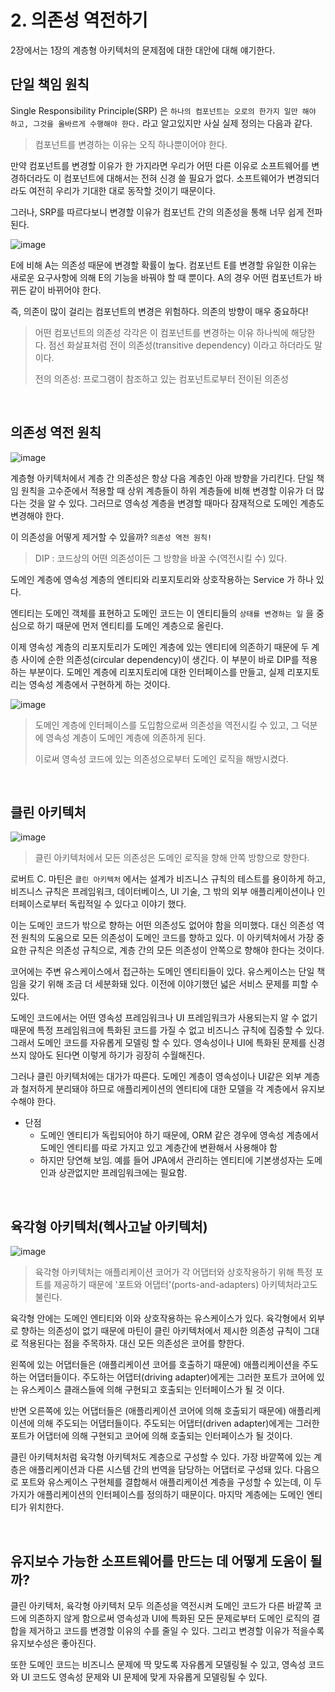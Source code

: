 # 2. 의존성 역전하기

2장에서는 1장의 계층형 아키텍처의 문제점에 대한 대안에 대해 얘기한다.

## 단일 책임 원칙

Single Responsibility Principle(SRP) 은
`하나의 컴포넌트는 오로의 한가지 일만 해야 하고, 그것을 올바르게 수행해야 한다.`
라고 알고있지만 사실 실제 정의는 다음과 같다.

> 컴포넌트를 변경하는 이유는 오직 하나뿐이어야 한다.

만약 컴포넌트를 변경할 이유가 한 가지라면 우리가 어떤 다른 이유로 소프트웨어를 변경하더라도 이 컴포넌트에 대해서는 전혀 신경 쓸 필요가 없다.
소프트웨어가 변경되더라도 여전히 우리가 기대한 대로 동작할 것이기 때문이다.

그러나, SRP를 따르다보니 변경할 이유가 컴포넌트 간의 의존성을 통해 너무 쉽게 전파된다.

![image](https://user-images.githubusercontent.com/6725753/153800897-a0ba823a-3ce9-4e6e-a833-393ce2a9bc50.png)

E에 비해 A는 의존성 때문에 변경할 확률이 높다.
컴포넌트 E를 변경할 유일한 이유는 새로운 요구사항에 의해 E의 기능을 바꿔야 할 때 뿐이다. A의 경우 어떤 컴포넌트가 바뀌든 같이 바뀌어야 한다.

즉, 의존이 많이 걸리는 컴포넌트의 변경은 위험하다. 의존의 방향이 매우 중요하다!

> 어떤 컴포넌트의 의존성 각각은 이 컴포넌트를 변경하는 이유 하나씩에 해당한다.
> 점선 화살표처럼 전이 의존성(transitive dependency) 이라고 하더라도 말이다.
>
> 전의 의존성: 프로그램이 참조하고 있는 컴포넌트로부터 전이된 의존성


<br>

## 의존성 역전 원칙

![image](https://user-images.githubusercontent.com/6725753/153814764-56e8f808-a537-4331-97a8-fa6f70a769e1.png)

계층형 아키텍처에서 계층 간 의존성은 항상 다음 계층인 아래 방향을 가리킨다.
단일 책임 원칙을 고수준에서 적용할 때 상위 계층들이 하위 계층들에 비해 변경할 이유가 더 많다는 것을 알 수 있다.
그러므로 영속성 계층을 변경할 때마다 잠재적으로 도메인 계층도 변경해야 한다.

이 의존성을 어떻게 제거할 수 있을까?
`의존성 역전 원칙!`

> DIP : 코드상의 어떤 의존성이든 그 방향을 바꿀 수(역전시킬 수) 있다.

도메인 계층에 영속성 계층의 엔티티와 리포지토리와 상호작용하는 Service 가 하나 있다.

엔티티는 도메인 객체를 표현하고 도메인 코드는 이 엔티티들의 `상태를 변경하는 일` 을 중심으로 하기 때문에 먼저 엔티티를 도메인 계층으로 올린다.

이제 영속성 계층의 리포지토리가 도메인 계층에 있는 엔티티에 의존하기 때문에 두 계층 사이에 순한 의존성(circular dependency)이 생긴다.
이 부분이 바로 DIP를 적용하는 부분이다. 도메인 계층에 리포지토리에 대한 인터페이스를 만들고, 실제 리포지토리는 영속성 계층에서 구현하게 하는 것이다.

![image](https://user-images.githubusercontent.com/6725753/153814851-f9a4655d-aa6f-4b5f-9f6a-16abf1a8136b.png)

> 도메인 계층에 인터페이스를 도입함으로써 의존성을 역전시킬 수 있고, 그 덕분에 영속성 계층이 도메인 계층에 의존하게 된다.
>
> 이로써 영속성 코드에 있는 의존성으로부터 도메인 로직을 해방시켰다.


<br>

## 클린 아키텍처

![image](https://user-images.githubusercontent.com/6725753/153989315-a9f268a8-07bc-47a7-b254-6dc168a0a4e7.png)

> 클린 아키텍처에서 모든 의존성은 도메인 로직을 향해 안쪽 방향으로 향한다.
>

로버트 C. 마틴은 `클린 아키텍처` 에서는 설계가 비즈니스 규칙의 테스트를 용이하게 하고, 비즈니스 규칙은 프레임워크, 데이터베이스, UI 기술, 그 밖의 외부 애플리케이션이나 인터페이스로부터 독립적일 수 있다고
이야기 했다.

이는 도메인 코드가 밖으로 향하는 어떤 의존성도 없어야 함을 의미했다. 대신 의존성 역전 원칙의 도움으로 모든 의존성이 도메인 코드를 향하고 있다.
이 아키텍처에서 가장 중요한 규칙은 의존성 규칙으로, 계층 간의 모든 의존성이 안쪽으로 향해야 한다는 것이다.

코어에는 주변 유스케이스에서 접근하는 도메인 엔티티들이 있다.
유스케이스는 단일 책임을 갖기 위해 조금 더 세분화돼 있다. 이전에 이야기했던 넓은 서비스 문제를 피할 수 있다.

도메인 코드에서는 어떤 영속성 프레임워크나 UI 프레임워크가 사용되는지 알 수 없기 때문에 특정 프레임워크에 특화된 코드를 가질 수 없고 비즈니스 규칙에 집중할 수 있다. 그래서 도메인 코드를 자유롭게 모델링 할 수
있다. 영속성이나 UI에 특화된 문제를 신경 쓰지 않아도 된다면 이렇게 하기가 굉장히 수월해진다.

그러나 클린 아키텍처에는 대가가 따른다. 도메인 계층이 영속성이나 UI같은 외부 계층과 철저하게 분리돼야 하므로 애플리케이션의 엔티티에 대한 모델을 각 계층에서 유지보수해야 한다.

- 단점
    - 도메인 엔티티가 독립되어야 하기 때문에, ORM 같은 경우에 영속성 계층에서 도메인 엔티티를 따로 가지고 있고 계층간에 변환해서 사용해야 함
    - 하지만 당연해 보임. 예를 들어 JPA에서 관리하는 엔티티에 기본생성자는 도메인과 상관없지만 프레임워크에는 필요함.

<br>

## 육각형 아키텍처(헥사고날 아키텍처)

![image](https://user-images.githubusercontent.com/6725753/153996198-e8d1631d-eda8-4fb0-bda5-00e602a8d631.png)

> 육각형 아키텍처는 애플리케이션 코어가 각 어댑터와 상호작용하기 위해 특정 포트를 제공하기 때문에 '포트와 어댑터'(ports-and-adapters) 아키텍처라고도 불린다.

육각형 안에는 도메인 엔티티와 이와 상호작용하는 유스케이스가 있다.
육각형에서 외부로 향하는 의존성이 없기 때문에 마틴이 클린 아키텍처에서 제시한 의존성 규칙이 그대로 적용된다는 점을 주목하자.
대신 모든 의존성은 코어를 향한다.

왼쪽에 있는 어댑터들은 (애플리케이션 코어를 호출하기 때문에) 애플리케이션을 주도하는 어댑터들이다.
주도하는 어댑터(driving adapter)에게는 그러한 포트가 코어에 있는 유스케이스 클래스들에 의해 구현되고 호출되는 인터페이스가 될 것 이다.

반면 오른쪽에 있는 어댑터들은 (애플리케이션 코어에 의해 호출되기 때문에) 애플리케이션에 의해 주도되는 어댑터들이다.
주도되는 어댑터(driven adapter)에게는 그러한 포트가 어댑터에 의해 구현되고 코어에 의해 호출되는 인터페이스가 될 것이다.

클린 아키텍처처럼 육각형 아키텍처도 계층으로 구성할 수 있다.
가장 바깥쪽에 있는 계층은 애플리케이션과 다른 시스템 간의 번역을 담당하는 어댑터로 구성돼 있다.
다음으로 포트와 유스케이스 구현체를 결합해서 애플리케이션 계층을 구성할 수 있는데,
이 두 가지가 애플리케이션의 인터페이스를 정의하기 때문이다. 마지막 계층에는 도메인 엔티티가 위치한다.


<br>

## 유지보수 가능한 소프트웨어를 만드는 데 어떻게 도움이 될까?

클린 아키텍처, 육각형 아키텍처 모두 의존성을 역전시켜 도메인 코드가 다른 바깥쪽 코드에 의존하지 않게 함으로써 영속성과 UI에 특화된 모든 문제로부터 도메인 로직의 결합을 제거하고 코드를 변경할 이유의 수를 줄일
수 있다. 그리고 변경할 이유가 적을수록 유지보수성은 좋아진다.

또한 도메인 코드는 비즈니스 문제에 딱 맞도록 자유롭게 모델링될 수 있고, 영속성 코드와 UI 코드도 영속성 문제와 UI 문제에 맞게 자유롭게 모델링될 수 있다.

